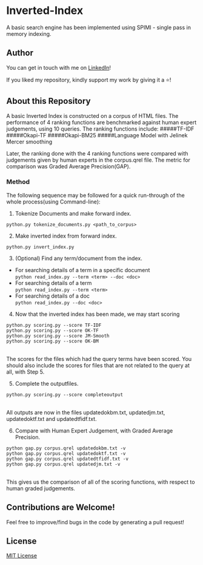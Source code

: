 # Inverted-Index
A basic search engine has been implemented using SPIMI - single pass in memory indexing. 


## Author
You can get in touch with me on <a class="btn-linkedin" href="https://www.linkedin.com/in/ibrahim-zfr/">LinkedIn</a>!

If you liked my repository, kindly support my work by giving it a ⭐!


## About this Repository
A basic Inverted Index is constructed on a corpus of HTML files. 
The performance of 4 ranking functions are benchmarked against human expert judgements, using 10 queries. 
The ranking functions include:
#####TF-IDF
#####Okapi-TF
#####Okapi-BM25
#####Language Model with Jelinek Mercer smoothing

Later, the ranking done with the 4 ranking functions were compared with judgements given by human experts in the corpus.qrel file. 
The metric for comparison was Graded Average Precision(GAP). 


### Method
The following sequence may be followed for a quick run-through of the whole process(using Command-line): 
1) Tokenize Documents and make forward index. <br>
```
python.py tokenize_documents.py <path_to_corpus> 
```

2) Make inverted index from forward index.<br>
``` 
python.py invert_index.py 
```


3) (Optional) Find any term/document from the index.<br>
* For searching details of a term in a specific document<br>
```python read_index.py --term <term> --doc <doc> ```<br>
* For searching details of a term<br>
```python read_index.py --term <term> ```<br>
* For searching details of a doc<br>
```python read_index.py --doc <doc> ```<br>


4) Now that the inverted index has been made, we may start scoring <br>
``` 
python.py scoring.py --score TF-IDF
python.py scoring.py --score OK-TF
python.py scoring.py --score JM-Smooth
python.py scoring.py --score OK-BM
```
<br>
The scores for the files which had the query terms have been scored. 
You should also include the scores for files that are not related to the query at all, with Step 5. 
<br>

5) Complete the outputfiles. 
``` 
python.py scoring.py --score completeoutput
```
<br>
All outputs are now in the files updatedokbm.txt, updatedjm.txt, updatedoktf.txt and updatedtfidf.txt.<br>



6) Compare with Human Expert Judgement, with Graded Average Precision. <br>
```
python gap.py corpus.qrel updatedokbm.txt -v 
python gap.py corpus.qrel updatedoktf.txt -v 
python gap.py corpus.qrel updatedtfidf.txt -v 
python gap.py corpus.qrel updatedjm.txt -v 
```
<br>
 This gives us the comparison of all of the scoring functions, with respect to human graded judgements. 



## Contributions are Welcome!
Feel free to improve/find bugs in the code by generating a pull request!<br>




## License
[MIT License](https://github.com/ibrahimzafar/Inverted-Index/blob/master/LICENSE)



